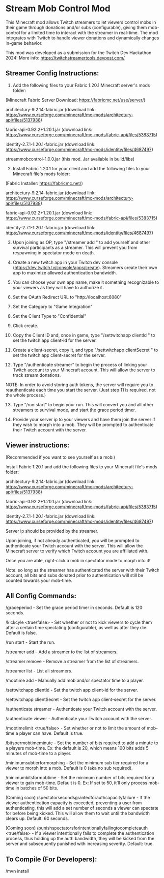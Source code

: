# Stream Mob Control Mod

This Minecraft mod allows Twitch streamers to let viewers control mobs in their game through donations and/or subs (configurable), giving them mob-control for a limited time to interact with the streamer in real-time. The mod integrates with Twitch to handle viewer donations and dynamically changes in-game behavior.

This mod was developed as a submission for the Twitch Dev Hackathon 2024! More info: https://twitchstreamertools.devpost.com/

## Streamer Config Instructions:

1. Add the following files to your Fabric 1.20.1 Minecraft server's mods folder:

(Minecraft Fabric Server Download: https://fabricmc.net/use/server/)

architectury-9.2.14-fabric.jar (download link: https://www.curseforge.com/minecraft/mc-mods/architectury-api/files/5137938)

fabric-api-0.92.2+1.20.1.jar (download link: https://www.curseforge.com/minecraft/mc-mods/fabric-api/files/5383715)

identity-2.7.1-1.20.1-fabric.jar (download link: https://www.curseforge.com/minecraft/mc-mods/identity/files/4687497)

streammobcontrol-1.0.0.jar (this mod. Jar available in build/libs)

2. Install Fabric 1.20.1 for your client and add the following files to your Minecraft file's mods folder:

(Fabric Installer: https://fabricmc.net/)

architectury-9.2.14-fabric.jar (download link: https://www.curseforge.com/minecraft/mc-mods/architectury-api/files/5137938)

fabric-api-0.92.2+1.20.1.jar (download link: https://www.curseforge.com/minecraft/mc-mods/fabric-api/files/5383715)

identity-2.7.1-1.20.1-fabric.jar (download link: https://www.curseforge.com/minecraft/mc-mods/identity/files/4687497)

3. Upon joining as OP, type "/streamer add <your-minecraft-username>" to add yourself and other survival participants as a streamer. This will prevent you from respawning in spectator mode on death.

4. Create a new twitch app in your Twitch dev console (https://dev.twitch.tv/console/apps/create). Streamers create their own app to maximize allowed authentication bandwidth.

5. You can choose your own app name, make it something recognizable to your viewers as they will have to authorize it.

6. Set the OAuth Redirect URL to "http://localhost:8080"

7. Set the Category to "Game Integration"

8. Set the Client Type to "Confidential"

9. Click create.

10. Copy the Client ID and, once in game, type "/settwitchapp clientId <client-id>" to set the twitch app client-id for the server.

11. Create a client-secret, copy it, and type "/settwitchapp clientSecret <client-secret>" to set the twitch app client-secret for the server.

12. Type "/authenticate streamer" to begin the process of linking your Twitch account to your Minecraft account. This will allow the server to track stream donations.

NOTE: In order to avoid storing auth tokens, the server will require you to reauthenticate each time you start the server. (Just step 11 is required, not the whole process.)

13. Type "/run start" to begin your run. This will convert you and all other streamers to survival mode, and start the grace period timer.

14. Provide your server ip to your viewers and have them join the server if they wish to morph into a mob. They will be prompted to authenticate their Twitch account with the server.

## Viewer instructions:

(Recommended if you want to see yourself as a mob:)

Install Fabric 1.20.1 and add the following files to your Minecraft file's mods folder:

architectury-9.2.14-fabric.jar (download link: https://www.curseforge.com/minecraft/mc-mods/architectury-api/files/5137938)

fabric-api-0.92.2+1.20.1.jar (download link: https://www.curseforge.com/minecraft/mc-mods/fabric-api/files/5383715)

identity-2.7.1-1.20.1-fabric.jar (download link: https://www.curseforge.com/minecraft/mc-mods/identity/files/4687497)

Server ip should be provided by the streamer.

Upon joining, if not already authenticated, you will be prompted to authenticate your Twitch account with the server. This will allow the Minecraft server to verify which Twitch account you are affiliated with.

Once you are able, right-click a mob in spectator mode to morph into it!

Note: so long as the streamer has authenticated the server with their Twitch account, all bits and subs donated prior to authentication will still be counted towards your mob-time.

## All Config Commands:

/graceperiod <seconds> - Set the grace period timer in seconds. Default is 120 seconds.

/kickcyle <true/false> - Set whether or not to kick viewers to cycle them after a certain time spectating (configurable), as well as after they die. Default is false.

/run start - Start the run.

/streamer add <username> - Add a streamer to the list of streamers.

/streamer remove <username> - Remove a streamer from the list of streamers.

/streamer list - List all streamers.

/mobtime add <username> <spectator-time> <mob-time> - Manually add mob and/or spectator time to a player.

/settwitchapp clientId <client-id> - Set the twitch app client-id for the server.

/settwitchapp clientSecret <client-secret> - Set the twitch app client-secret for the server.

/authenticate streamer - Authenticate your Twitch account with the server.

/authenticate viewer - Authenticate your Twitch account with the server.

/mobtimelimit <true/false> - Set whether or not to limit the amount of mob-time a player can have. Default is true.

/bitspermobtimeminute <bits> - Set the number of bits required to add a minute to a players mob-time. Ex: the default is 20, which means 100 bits adds 5 minutes of mob-time to a player.

/minimumsubtierformorphing <tier> - Set the minimum sub tier required for a viewer to morph into a mob. Default is 0 (aka no sub required).

/minimumbitsformobtime <bits> - Set the minimum number of bits required for a viewer to gain mob-time. Default is 0. Ex: If set to 50, it'll only process mob-time in batches of 50 bits.

(Coming soon) /spectatorsecondsgrantedforauthcapacityfailure <seconds> - If the viewer authentication capacity is exceeded, preventing a user from authenticating, this will add a set number of seconds a viewer can spectate for before being kicked. This will allow them to wait until the bandwidth clears up. Default: 60 seconds.

(Coming soon) /punishspectatorsforintentionallyfailingtocompleteauth <true/false> - If a viewer intentionally fails to complete the authentication process, thus holding up the auth bandwidth, they will be kicked from the server and subsequently punished with increasing severity. Default: true.

## To Compile (For Developers):

/mvn install